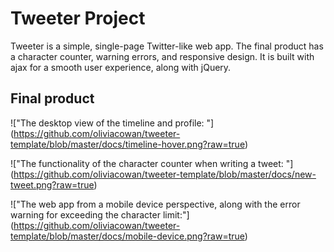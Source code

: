 # Tweeter Project

Tweeter is a simple, single-page Twitter-like web app.
The final product has a character counter, warning errors, and responsive design. It is built with ajax for a smooth user experience, along with jQuery.

## Final product
!["The desktop view of the timeline and profile: "] (https://github.com/oliviacowan/tweeter-template/blob/master/docs/timeline-hover.png?raw=true)

!["The functionality of the character counter when writing a tweet: "] (https://github.com/oliviacowan/tweeter-template/blob/master/docs/new-tweet.png?raw=true)

!["The web app from a mobile device perspective, along with the error warning for exceeding the character limit:"] (https://github.com/oliviacowan/tweeter-template/blob/master/docs/mobile-device.png?raw=true)
